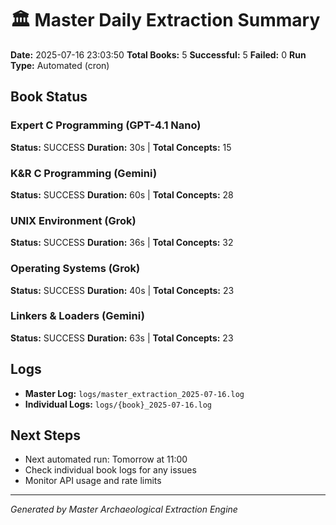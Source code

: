 # 🏛️ Master Daily Extraction Summary

**Date:** 2025-07-16 23:03:50
**Total Books:** 5
**Successful:** 5
**Failed:** 0
**Run Type:** Automated (cron)

## Book Status

### Expert C Programming (GPT-4.1 Nano)
**Status:** SUCCESS
**Duration:** 30s | **Total Concepts:** 15

### K&R C Programming (Gemini)
**Status:** SUCCESS
**Duration:** 60s | **Total Concepts:** 28

### UNIX Environment (Grok)
**Status:** SUCCESS
**Duration:** 36s | **Total Concepts:** 32

### Operating Systems (Grok)
**Status:** SUCCESS
**Duration:** 40s | **Total Concepts:** 23

### Linkers & Loaders (Gemini)
**Status:** SUCCESS
**Duration:** 63s | **Total Concepts:** 23


## Logs
- **Master Log:** `logs/master_extraction_2025-07-16.log`
- **Individual Logs:** `logs/{book}_2025-07-16.log`

## Next Steps
- Next automated run: Tomorrow at 11:00
- Check individual book logs for any issues
- Monitor API usage and rate limits

---
*Generated by Master Archaeological Extraction Engine*
